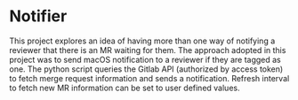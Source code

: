 # Notifier

This project explores an idea of having more than one way of notifying a reviewer that there is an MR waiting for them. The approach adopted in this project was to send macOS notification to a reviewer if they are tagged as one. The python script queries the Gitlab API (authorized by access token) to fetch merge request information and sends a notification. Refresh interval to fetch new MR information can be set to user defined values.

